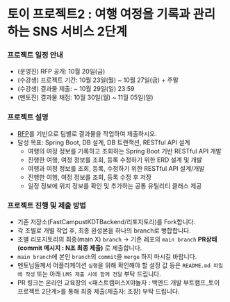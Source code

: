 # 토이 프로젝트2 : 여행 여정을 기록과 관리하는 SNS 서비스 2단계

### 프로젝트 일정 안내
- (운영진) RFP 공개: 10월 20일(금)
- (수강생) 프로젝트 기간: 10월 23일(월) ~ 10월 27일(금) + 주말
- (수강생) 결과물 제출: ~ 10월 29일(일) 23:59
- (멘토진) 결과물 채점: 10월 30일(월) ~ 11월 05일(일)

### 프로젝트 설명
- [RFP](https://drive.google.com/file/d/17kE6bzzA5t7zXx-p79Qtuq0wMeuDRlYL/view?usp=sharing)를 기반으로 팀별로 결과물을 작업하여 제출하시오. 
- 달성 목표: Spring Boot, DB 설계, DB 트랜잭션, RESTful API 설계
  - 여행의 여정 정보를 기록하고 조회하는 Spring Boot 기반 RESTful API 개발
  - 진행한 여행, 여정 정보를 조회, 등록 수정하기 위한 ERD 설계 및 개발
  - 여행과 여정 정보를 조회, 등록, 수정하기 위한 RESTful API 설계/개발
  - 진행한 여행, 여정 정보를 조회, 등록 수정 후 저장
  - 일정 정보에 위치 정보를 확인 및 추가하는 공통 유틸리티 클래스 제공

### 프로젝트 진행 및 제출 방법
- 기존 저장소(FastCampustKDTBackend/리포지토리)를 Fork합니다.
- 각 조별로 개별 작업 후, 최종 완성본을 하나의 branch로 병합합니다.
- 조별 리포지토리의 최종(main X) `branch` -> 기존 레포의 `main branch` **PR상태(commit 메시지 : N조 최종 제출)** 로 제출합니다.
- `main branch`에 본인 `branch`의 `commit`을 `merge` 하지 마시길 바랍니다.
- 멘토님들께서 어플리케이션 `실행`을 위해 확인해야 할 설정 값 등은 `README.md 파일에 작성` 또는 아래 `LMS 제출 시에 함께 전달` 부탁 드립니다. 
- PR 링크는 온라인 교육장의 <패스트캠퍼스X야놀자 : 백엔드 개발 부트캠프_토이 프로젝트 2단계>를 통해 최종 제출(제출자: 조장) 부탁 드립니다. 
